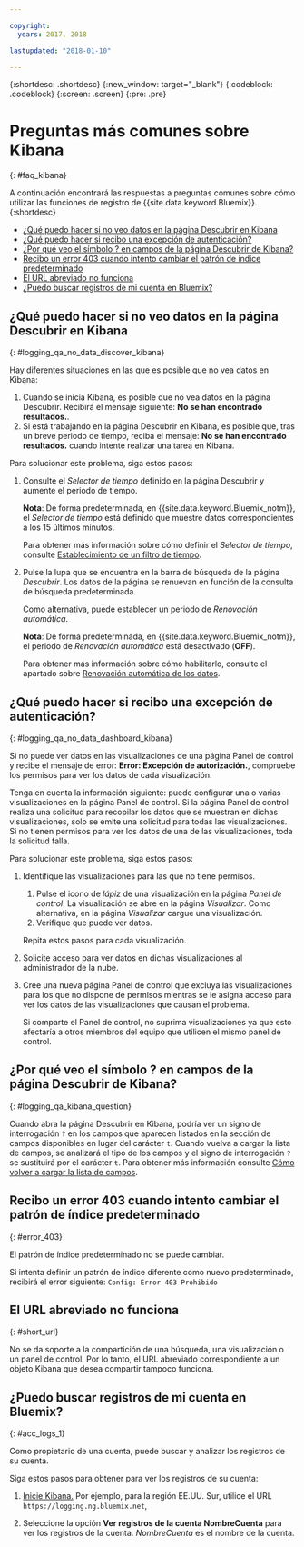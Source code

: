 ```yaml
---

copyright:
  years: 2017, 2018

lastupdated: "2018-01-10"

---
```




{:shortdesc: .shortdesc}
{:new_window: target="_blank"}
{:codeblock: .codeblock}
{:screen: .screen}
{:pre: .pre}


# Preguntas más comunes sobre Kibana
{: #faq_kibana}

A continuación encontrará las respuestas a preguntas comunes sobre cómo utilizar las funciones de registro de {{site.data.keyword.Bluemix}}. {:shortdesc}

* [¿Qué puedo hacer si no veo datos en la página Descubrir en Kibana](/docs/services/CloudLogAnalysis/qa/faq_kibana.html#logging_qa_no_data_discover_kibana)
* [¿Qué puedo hacer si recibo una excepción de autenticación?](/docs/services/CloudLogAnalysis/qa/faq_kibana.html#logging_qa_no_data_dashboard_kibana)
* [¿Por qué veo el símbolo ? en campos de la página Descubrir de Kibana? ](/docs/services/CloudLogAnalysis/qa/faq_kibana.html#logging_qa_kibana_question)
* [Recibo un error 403 cuando intento cambiar el patrón de índice predeterminado](/docs/services/CloudLogAnalysis/qa/faq_kibana.html#error_403)
* [El URL abreviado no funciona](/docs/services/CloudLogAnalysis/qa/faq_kibana.html#short_url)
* [¿Puedo buscar registros de mi cuenta en Bluemix?](/docs/services/CloudLogAnalysis/qa/faq_kibana.html#acc_logs_1)


## ¿Qué puedo hacer si no veo datos en la página Descubrir en Kibana
{: #logging_qa_no_data_discover_kibana}

Hay diferentes situaciones en las que es posible que no vea datos en Kibana:

1. Cuando se inicia Kibana, es posible que no vea datos en la página Descubrir. Recibirá el mensaje siguiente: **No se han encontrado resultados.**. 
2. Si está trabajando en la página Descubrir en Kibana, es posible que, tras un breve periodo de tiempo, reciba el mensaje: **No se han encontrado resultados.** cuando intente realizar una tarea en Kibana.

Para solucionar este problema, siga estos pasos:

1. Consulte el *Selector de tiempo* definido en la página Descubrir y aumente el periodo de tiempo. 

    **Nota**: De forma predeterminada, en {{site.data.keyword.Bluemix_notm}}, el *Selector de tiempo* está definido que muestre datos correspondientes a los 15 últimos minutos.

    Para obtener más información sobre cómo definir el *Selector de tiempo*, consulte [Establecimiento de un filtro de tiempo](/docs/services/CloudLogAnalysis/kibana/filter_logs.html#set_time_filter).
       
2. Pulse la lupa que se encuentra en la barra de búsqueda de la página *Descubrir*. Los datos de la página se renuevan en función de la consulta de búsqueda predeterminada.

    Como alternativa, puede establecer un periodo de *Renovación automática*.

    **Nota**: De forma predeterminada, en {{site.data.keyword.Bluemix_notm}}, el periodo de *Renovación automática* está desactivado (**OFF**).
    
    Para obtener más información sobre cómo habilitarlo, consulte el apartado sobre [Renovación automática de los datos](/docs/services/CloudLogAnalysis/kibana/analize_logs_interactively.html#discover_view_refresh_interval).



## ¿Qué puedo hacer si recibo una excepción de autenticación?
{: #logging_qa_no_data_dashboard_kibana}

Si no puede ver datos en las visualizaciones de una página Panel de control y recibe el mensaje de error: **Error: Excepción de autorización.**, compruebe los permisos para ver los datos de cada visualización.

Tenga en cuenta la información siguiente: puede configurar una o varias visualizaciones en la página Panel de control. Si la página Panel de control realiza una solicitud para recopilar los datos que se muestran en dichas visualizaciones, solo se emite una solicitud para todas las visualizaciones. Si no tienen permisos para ver los datos de una de las visualizaciones, toda la solicitud falla.

Para solucionar este problema, siga estos pasos:

1. Identifique las visualizaciones para las que no tiene permisos.

    1. Pulse el icono de *lápiz* de una visualización en la página *Panel de control*. La visualización se abre en la página *Visualizar*. Como alternativa, en la página *Visualizar* cargue una visualización. 
    2. Verifique que puede ver datos.
    
    Repita estos pasos para cada visualización.

2. Solicite acceso para ver datos en dichas visualizaciones al administrador de la nube.

3. Cree una nueva página Panel de control que excluya las visualizaciones para los que no dispone de permisos mientras se le asigna acceso para ver los datos de las visualizaciones que causan el problema. 

    Si comparte el Panel de control, no suprima visualizaciones ya que esto afectaría a otros miembros del equipo que utilicen el mismo panel de control.



## ¿Por qué veo el símbolo ? en campos de la página Descubrir de Kibana?
{: #logging_qa_kibana_question}

Cuando abra la página Descubrir en Kibana, podría ver un signo de interrogación `?` en los campos que aparecen listados en la sección de campos disponibles en lugar del carácter `t`. Cuando vuelva a cargar la lista de campos, se analizará el tipo de los campos y el signo de interrogación `?` se sustituirá por el carácter `t`. Para obtener más información consulte [Cómo volver a cargar la lista de campos](/docs/services/CloudLogAnalysis/kibana/analize_logs_interactively.html#discover_view_reload_fields).


## Recibo un error 403 cuando intento cambiar el patrón de índice predeterminado
{: #error_403}

El patrón de índice predeterminado no se puede cambiar. 

Si intenta definir un patrón de índice diferente como nuevo predeterminado, recibirá el error siguiente: `Config: Error 403 Prohibido`

## El URL abreviado no funciona
{: #short_url}

No se da soporte a la compartición de una búsqueda, una visualización o un panel de control. Por lo tanto, el URL abreviado correspondiente a un objeto Kibana que desea compartir tampoco funciona. 

## ¿Puedo buscar registros de mi cuenta en Bluemix?
{: #acc_logs_1}

Como propietario de una cuenta, puede buscar y analizar los registros de su cuenta.

Siga estos pasos para obtener para ver los registros de su cuenta:

1. [Inicie Kibana.](/docs/services/CloudLogAnalysis/kibana/launch.html#launch_Kibana_from_browser) Por ejemplo, para la región EE.UU. Sur, utilice el URL `https://logging.ng.bluemix.net`,

2. Seleccione la opción **Ver registros de la cuenta NombreCuenta** para ver los registros de la cuenta. *NombreCuenta* es el nombre de la cuenta.

